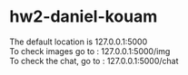 # hw2-daniel-kouam
The default location is 127.0.0.1:5000 <br>
To check images go to : 127.0.0.1:5000/img <br>
To check the chat, go to : 127.0.0.1:5000/chat
